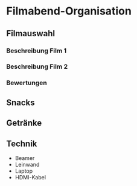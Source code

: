 # Filmabend-Organisation

## Filmauswahl

### Beschreibung Film 1

### Beschreibung Film 2

### Bewertungen

## Snacks

## Getränke

## Technik

- Beamer
- Leinwand
- Laptop
- HDMI-Kabel